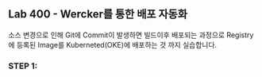 ﻿
## Lab 400 - Wercker를 통한 배포 자동화
소스 변경으로 인해 Git에 Commit이 발생하면 빌드이후 배포되는 과정으로 Registry에 등록된 Image를 Kuberneted(OKE)에 배포하는 것 까지 실습합니다.


### **STEP 1**:

